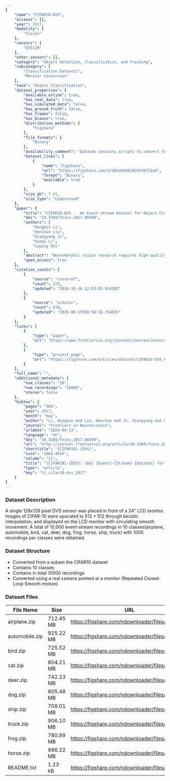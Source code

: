 ```yaml
---
{
    "name": "CIFAR10-DVS",
    "aliases": [],
    "year": 2017,
    "modality": [
        "Vision"
    ],
    "sensors": [
        "DVS128"
    ],
    "other_sensors": [],
    "category": "Object Detection, Classification, and Tracking",
    "subcategory": [
        "Classification Datasets",
        "Monitor Conversion"
    ],
    "task": "Object Classification",
    "dataset_properties": {
        "available_online": true,
        "has_real_data": true,
        "has_simulated_data": false,
        "has_ground_truth": false,
        "has_frames": false,
        "has_biases": true,
        "distribution_methods": [
            "Figshare"
        ],
        "file_formats": [
            "Binary"
        ],
        "availability_comment": "Dataset contains scripts to convert the data to Matlab format",
        "dataset_links": [
            {
                "name": "Figshare",
                "url": "https://figshare.com/s/d03a91081824536f12a8",
                "format": "Binary",
                "available": true
            }
        ],
        "size_gb": 7.81,
        "size_type": "Compressed"
    },
    "paper": {
        "title": "CIFAR10-DVS -  An Event-Stream Dataset for Object Classification",
        "doi": "10.3389/fnins.2017.00309",
        "authors": [
            "Hongmin Li",
            "Hanchao Liu",
            "Xiangyang Ji",
            "Guoqi Li",
            "Luping Shi"
        ],
        "abstract": "Neuromorphic vision research requires high-quality and appropriately challenging event-stream datasets to support continuous improvement of algorithms and methods. However, creating event-stream datasets is a time-consuming task, which needs to be recorded using the neuromorphic cameras. Currently, there are limited event-stream datasets available. In this work, by utilizing the popular computer vision dataset CIFAR-10, we converted 10,000 frame-based images into 10,000 event streams using a dynamic vision sensor (DVS), providing an event-stream dataset of intermediate dif\ufb01culty in 10 different classes, named as \u201cCIFAR10-DVS.\u201d The conversion of event-stream dataset was implemented by a repeated closed-loop smooth (RCLS) movement of frame-based images. Unlike the conversion of frame-based images by moving the camera, the image movement is more realistic in respect of its practical applications. The repeated closed-loop image movement generates rich local intensity changes in continuous time which are quantized by each pixel of the DVS camera to generate events. Furthermore, a performance benchmark in event-driven object classi\ufb01cation is provided based on state-of-the-art classi\ufb01cation algorithms. This work provides a large event-stream dataset and an initial benchmark for comparison, which may boost algorithm developments in even-driven pattern recognition and object classi\ufb01cation.",
        "open_access": true
    },
    "citation_counts": [
        {
            "source": "crossref",
            "count": 229,
            "updated": "2024-10-26 12:53:55.914285"
        },
        {
            "source": "scholar",
            "count": 630,
            "updated": "2025-06-15T08:58:18.754825"
        }
    ],
    "links": [
        {
            "type": "paper",
            "url": "https://www.frontiersin.org/journals/neuroscience/articles/10.3389/fnins.2017.00309/full"
        },
        {
            "type": "project_page",
            "url": "https://figshare.com/articles/dataset/CIFAR10-DVS_New/4724671/2"
        }
    ],
    "full_name": "",
    "additional_metadata": {
        "num_classes": "10",
        "num_recordings": "10000",
        "stereo": false
    },
    "bibtex": {
        "pages": "309",
        "year": 2017,
        "month": "may",
        "author": "Li, Hongmin and Liu, Hanchao and Ji, Xiangyang and Li, Guoqi and Shi, Luping",
        "journal": "Frontiers in Neuroscience",
        "urldate": "2024-04-13",
        "language": "en",
        "doi": "10.3389/fnins.2017.00309",
        "url": "http://journal.frontiersin.org/article/10.3389/fnins.2017.00309/full",
        "shorttitle": "{CIFAR10}-{DVS}",
        "issn": "1662-453X",
        "volume": "11",
        "title": "{CIFAR10}-{DVS}: {An} {Event}-{Stream} {Dataset} for {Object} {Classification}",
        "type": "article",
        "key": "li_cifar10-dvs_2017"
    }
}
---
```


### Dataset Description

A single 128x128 pixel DVS sensor was placed in front of a 24" LCD monitor. Images of CIFAR-10 were upscaled to 512 * 512 through bicubic interpolation, and displayed on the LCD monitor with circulating smooth movement. A total of 10,000 event-stream recordings in 10 classes(airplane, automobile, bird, cat, deer, dog, frog, horse, ship, truck) with 1000 recordings per classes were obtained.

### Dataset Structure

- Converted from a subset the CIFAR10 dataset
- Contains 10 classes
- Contains in total 10000 recordings
- Converted using a real camera pointed at a monitor (Repeated Closed-Loop Smooth motion)

### Dataset Files

| File Name      | Size      | URL                                            |
| -------------- | --------- | ---------------------------------------------- |
| airplane.zip   | 712.45 MB | https://figshare.com/ndownloader/files/7712788 |
| automobile.zip | 925.22 MB | https://figshare.com/ndownloader/files/7712791 |
| bird.zip       | 725.52 MB | https://figshare.com/ndownloader/files/7712794 |
| cat.zip        | 804.21 MB | https://figshare.com/ndownloader/files/7712812 |
| deer.zip       | 742.23 MB | https://figshare.com/ndownloader/files/7712815 |
| dog.zip        | 805.48 MB | https://figshare.com/ndownloader/files/7712818 |
| ship.zip       | 708.01 MB | https://figshare.com/ndownloader/files/7712836 |
| truck.zip      | 906.10 MB | https://figshare.com/ndownloader/files/7712839 |
| frog.zip       | 780.89 MB | https://figshare.com/ndownloader/files/7712842 |
| horse.zip      | 886.22 MB | https://figshare.com/ndownloader/files/7712851 |
| README.txt     | 1.23 kB   | https://figshare.com/ndownloader/files/7713487 |
